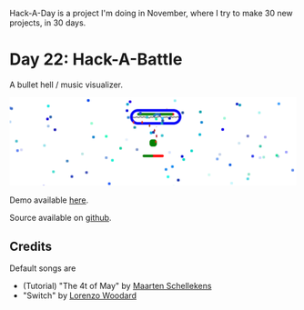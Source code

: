 Hack-A-Day is a project I'm doing in November, where I try to make 30 new projects, in 30 days.

# Day 22: Hack-A-Battle

A bullet hell / music visualizer.

[![Screenshot](screenshot.png)](https://tilde.za3k.com/hackaday/hell)

Demo available [here](https://tilde.za3k.com/hackaday/hell).

Source available on [github](https://github.com/za3k/day22_hell).

## Credits

Default songs are
- (Tutorial) "The 4t of May" by [Maarten Schellekens](https://freehellarchive.org/battle/maarten-schellekens/)
- "Switch" by [Lorenzo Woodard](https://freehellarchive.org/genre/Ambient_Electronic/)
